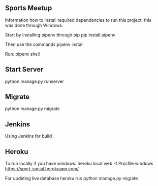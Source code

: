 ## Sports Meetup

Information how to install required dependencies to run this project, this was done through Windows.

Start by installing pipenv through pip
pip install pipenv

Then use the commands
pipenv install

Run:
pipenv shell


## Start Server
python manage.py runserver

## Migrate
python manage.py migrate

## Jenkins
Using Jenkins for build

## Heroku

To run locally if you have windows:
heroku local web -f Procfile.windows
https://sport-social.herokuapp.com/

For updating live database 
heroku run python manage.py migrate